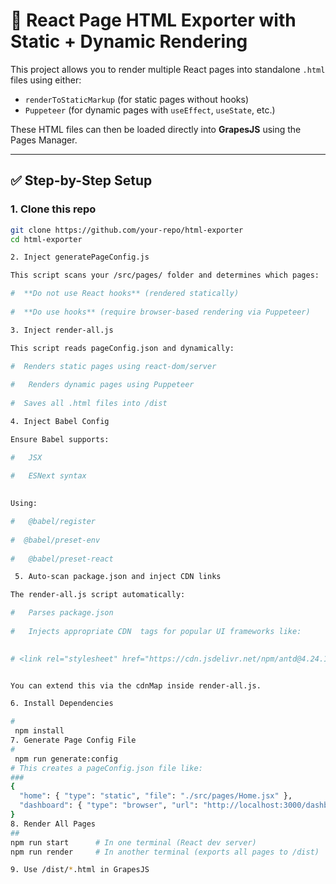 # 🚀 React Page HTML Exporter with Static + Dynamic Rendering

This project allows you to render multiple React pages into standalone `.html` files using either:

- `renderToStaticMarkup` (for static pages without hooks)
- `Puppeteer` (for dynamic pages with `useEffect`, `useState`, etc.)

These HTML files can then be loaded directly into **GrapesJS** using the Pages Manager.

---

## ✅ Step-by-Step Setup

### 1. Clone this repo

```bash
git clone https://github.com/your-repo/html-exporter
cd html-exporter

2. Inject generatePageConfig.js

This script scans your /src/pages/ folder and determines which pages:

#  **Do not use React hooks** (rendered statically)
    
#  **Do use hooks** (require browser-based rendering via Puppeteer)

3. Inject render-all.js

This script reads pageConfig.json and dynamically:

#  Renders static pages using react-dom/server
    
#   Renders dynamic pages using Puppeteer
    
#  Saves all .html files into /dist

4. Inject Babel Config

Ensure Babel supports:

#   JSX
    
#   ESNext syntax
    

Using:

#   @babel/register
    
#  @babel/preset-env
    
#   @babel/preset-react

 5. Auto-scan package.json and inject CDN links

The render-all.js script automatically:

#   Parses package.json
    
#   Injects appropriate CDN  tags for popular UI frameworks like:
    

# <link rel="stylesheet" href="https://cdn.jsdelivr.net/npm/antd@4.24.13/dist/antd.min.css">


You can extend this via the cdnMap inside render-all.js.

6. Install Dependencies

#
 npm install
7. Generate Page Config File
#
 npm run generate:config
# This creates a pageConfig.json file like:
###
{
  "home": { "type": "static", "file": "./src/pages/Home.jsx" },
  "dashboard": { "type": "browser", "url": "http://localhost:3000/dashboard" }
}
8. Render All Pages
## 
npm run start      # In one terminal (React dev server)
npm run render     # In another terminal (exports all pages to /dist)

9. Use /dist/*.html in GrapesJS
